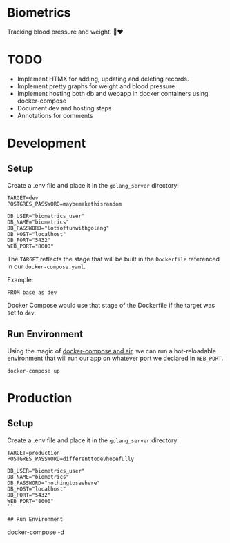 # Biometrics

Tracking blood pressure and weight. 💪❤️

# TODO

- Implement HTMX for adding, updating and deleting records.
- Implement pretty graphs for weight and blood pressure
- Implement hosting both db and webapp in docker containers using docker-compose
- Document dev and hosting steps
- Annotations for comments

# Development

## Setup

Create a .env file and place it in the `golang_server` directory:
```
TARGET=dev
POSTGRES_PASSWORD=maybemakethisrandom

DB_USER="biometrics_user"
DB_NAME="biometrics"
DB_PASSWORD="lotsoffunwithgolang"
DB_HOST="localhost"
DB_PORT="5432"
WEB_PORT="8000"
```

The `TARGET` reflects the stage that will be built in the `Dockerfile` referenced in our `docker-compose.yaml`.

Example:
```
FROM base as dev
```
Docker Compose would use that stage of the Dockerfile if the target was set to `dev`.

## Run Environment

Using the magic of [docker-compose and air](https://firehydrant.com/blog/develop-a-go-app-with-docker-compose/), we can run a hot-reloadable environment that will run our app on whatever port we declared in `WEB_PORT`.

```
docker-compose up
```

# Production

## Setup

Create a .env file and place it in the `golang_server` directory:
```
TARGET=production
POSTGRES_PASSWORD=differenttodevhopefully

DB_USER="biometrics_user"
DB_NAME="biometrics"
DB_PASSWORD="nothingtoseehere"
DB_HOST="localhost"
DB_PORT="5432"
WEB_PORT="8000"
``

## Run Environment

```
docker-compose -d
```
